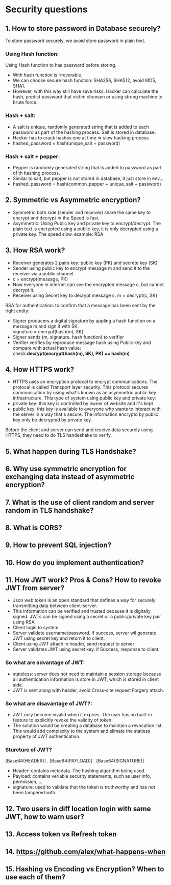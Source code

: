 # Security questions

## 1. How to store password in Database securely?
To store password securely, we avoid store password in plain text.
### Using Hash function:
Using Hash function to has password before storing.
- With hash function is irreverable.
- We can choose secure hash function: SHA256, SHA512, avoid MD5, SHA1.
- However, with this way still have save risks: Hacker can calculate the hash, predict password that victim choosen or using strong machine to brute force.

### Hash + salt:
- A salt is unique, randomly generated string that is added to each password as part of the hashing process.
Salt is stored in database.
- Hacker has to crack hashes one at time => slow hacking process
- hashed_password = hash(unique_salt + password)

### Hash + salt + pepper:
- Pepper is randomly generated string that is added to password as part of th hashing process.
- Similar to salt, but pepper is not stored in database, it just store in env,...
- hashed_password = hash(common_pepper + unique_salt + password)


## 2. Symmetric vs Asymmetric encryption?
- Symmetric both side (sender and receiver) share the same key to encrypt and decrypt => the Speed is fast.
- Asymmetric: Using Public key and private key to encrypt/decrypt. The plain text is encrypted using a public key, it is only decrypted using a private key. The speed slow. example: RSA

## 3. How RSA work?
- Receiver generates 2 pairs key: public key (PK) and secrete key (SK)
- Sender using public key to encrypt message m and send it to the receiver via a public channel.
- c = encrypt(message, PK)
- Now everyone in internet can see the encrypted message c, but cannot decrypt it.
- Receiver using Secret key to decrypt message c. m = decrypt(c, SK)

RSA for authentication: to confirm that a message has been sent by the right entity:
- Signer producers a digital signature by appling a hash function on a message m and sign it with SK. <br>
 signature = encrypt(hash(m), SK)
- Signer sends (m, signature, hash function) to verifier
- Verifier verifies by reproduce message hash using Public key and compare with actual hash value: <br>
check <b>decrypt(encrypt(hash(m), SK), PK) == hash(m)</b>

## 4. How HTTPS work?
- HTTPS uses an encryption protocol to encrypt communications. The protocal is called Transport layer security. This protocol secures communication by using what's known as an asymmetric public key infrastructure. This type of system using public key and private key: <br>
- private key: this key is controlled by owner of website and it's kept <br>
- public key: this key is available to everyone who wants to interact with the server in a way that's secure. The information encryptd by public key only be decrypted by private key.

Before the client and server can send and receive data securely using HTTPS, they need to do TLS handeshake to verify.


## 5. What happen during TLS Handshake?
## 6. Why use symmetric encryption for exchanging data instead of asymmetric encryption?
## 7. What is the use of client random and server random in TLS handshake?
## 8. What is CORS?
## 9. How to prevent SQL injection?
## 10. How do you implement authentication?
## 11. How JWT work? Pros & Cons? How to revoke JWT from server?
- Json web token is an open standard that defines a way for securely transmitting data between client-server.
- This information can be verified and trusted because it is digitally signed. JWTs can be signed using a secret or a public/private key pair using RSA.
- Client login to system
- Server validate username/password. If success, server wil generate JWT using secret key and return it to client.
- Client using JWT attach in header, send request to server
- Server validates JWT using secret key. if Success, response to client.

### So what are advantage of JWT:
- stateless: server does not need to maintain  a session storage because all authentication information is store in JWT, which is stored in client side.
- JWT is sent along with header, avoid Cross-site request Forgery attach.
### So what are disavantage of JWT?:
- JWT only become invalid when it expires. The user has no built-in feature to explicitly revoke the validity of token.
- The solution would be creating a database to maintain a revocation list. This would add complexity to the system and elimate the statless property of JWT authentication.
### Sturcture of JWT?
[Base64(HEADER)] . [Base64(PAYLOAD)] . [Base64(SIGNATURE)]
- Header: contains metadata. The hashing algorithm being used.
- Payload: contains veriable security statements, such as user info, permission, ...
- signature: used to validate that the token is truthworthy and has not been tampered with.


## 12. Two users in diff location login with same JWT, how to warn user?
## 13. Access token vs Refresh token
## 14. https://github.com/alex/what-happens-when
## 15. Hashing vs Encoding vs Encryption? When to use each of them?